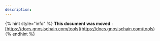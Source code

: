 ```yaml
---
description:
---
```


{% hint style="info" %}
**This document was moved**
: [https://docs.gnosischain.com/tools](https://docs.gnosischain.com/tools)
{% endhint %}